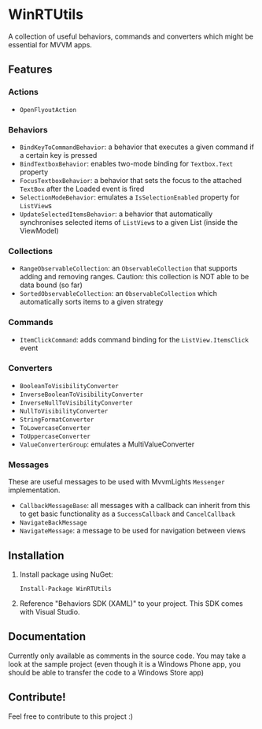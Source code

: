 # WinRTUtils

A collection of useful behaviors, commands and converters which might be essential for MVVM apps.

## Features

### Actions

* `OpenFlyoutAction`

### Behaviors

* `BindKeyToCommandBehavior`: a behavior that executes a given command if a certain key is pressed
* `BindTextboxBehavior`: enables two-mode binding for `Textbox.Text` property
* `FocusTextboxBehavior`: a behavior that sets the focus to the attached `TextBox` after the Loaded event is fired
* `SelectionModeBehavior`: emulates a `IsSelectionEnabled` property for `ListView`s
* `UpdateSelectedItemsBehavior`: a behavior that automatically synchronises selected items of `ListView`s to a given List (inside the ViewModel)

### Collections

* `RangeObservableCollection`: an `ObservableCollection` that supports adding and removing ranges. Caution: this collection is NOT able to be data bound (so far)
* `SortedObservableCollection`: an `ObservableCollection` which automatically sorts items to a given strategy

### Commands

* `ItemClickCommand`: adds command binding for the `ListView.ItemsClick` event

### Converters

* `BooleanToVisibilityConverter`
* `InverseBooleanToVisibilityConverter`
* `InverseNullToVisibilityConverter`
* `NullToVisibilityConverter`
* `StringFormatConverter`
* `ToLowercaseConverter`
* `ToUppercaseConverter`
* `ValueConverterGroup`: emulates a MultiValueConverter

### Messages

These are useful messages to be used with MvvmLights `Messenger` implementation.

* `CallbackMessageBase`: all messages with a callback can inherit from this to get basic functionality as a `SuccessCallback` and `CancelCallback`
* `NavigateBackMessage`
* `NavigateMessage`: a message to be used for navigation between views

## Installation

1. Install package using NuGet:

	`Install-Package WinRTUtils`
	
2. Reference "Behaviors SDK (XAML)" to your project. This SDK comes with Visual Studio.

## Documentation

Currently only available as comments in the source code. You may take a look at the sample project (even though it is a Windows Phone app, you should be able to transfer the code to a Windows Store app)

## Contribute!

Feel free to contribute to this project :)
